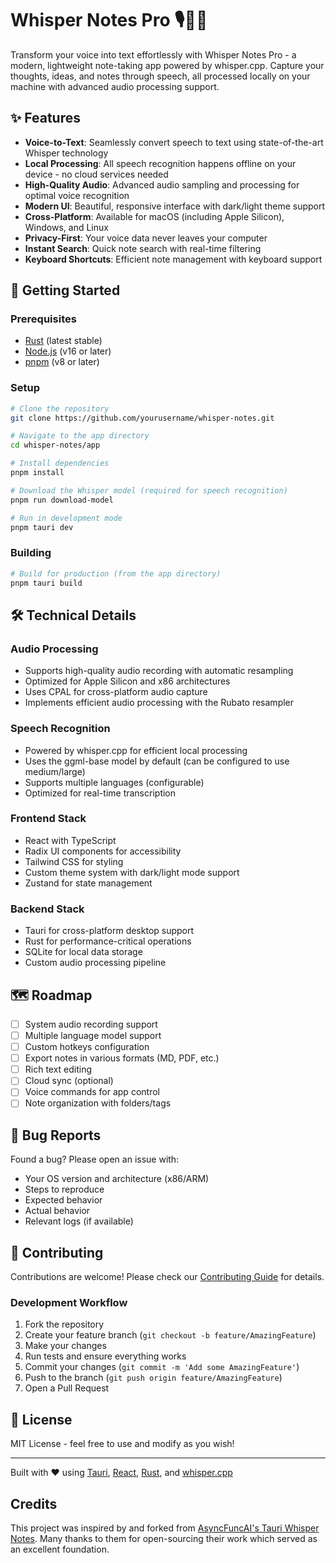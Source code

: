 # Whisper Notes Pro 🎙️📝➕

Transform your voice into text effortlessly with Whisper Notes Pro - a modern, lightweight note-taking app powered by whisper.cpp. Capture your thoughts, ideas, and notes through speech, all processed locally on your machine with advanced audio processing support.

## ✨ Features

- **Voice-to-Text**: Seamlessly convert speech to text using state-of-the-art Whisper technology
- **Local Processing**: All speech recognition happens offline on your device - no cloud services needed
- **High-Quality Audio**: Advanced audio sampling and processing for optimal voice recognition
- **Modern UI**: Beautiful, responsive interface with dark/light theme support
- **Cross-Platform**: Available for macOS (including Apple Silicon), Windows, and Linux
- **Privacy-First**: Your voice data never leaves your computer
- **Instant Search**: Quick note search with real-time filtering
- **Keyboard Shortcuts**: Efficient note management with keyboard support

## 🚀 Getting Started

### Prerequisites
- [Rust](https://rustup.rs/) (latest stable)
- [Node.js](https://nodejs.org/) (v16 or later)
- [pnpm](https://pnpm.io/) (v8 or later)

### Setup

```bash
# Clone the repository
git clone https://github.com/yourusername/whisper-notes.git

# Navigate to the app directory
cd whisper-notes/app

# Install dependencies
pnpm install

# Download the Whisper model (required for speech recognition)
pnpm run download-model

# Run in development mode
pnpm tauri dev
```

### Building

```bash
# Build for production (from the app directory)
pnpm tauri build
```

## 🛠️ Technical Details

### Audio Processing
- Supports high-quality audio recording with automatic resampling
- Optimized for Apple Silicon and x86 architectures
- Uses CPAL for cross-platform audio capture
- Implements efficient audio processing with the Rubato resampler

### Speech Recognition
- Powered by whisper.cpp for efficient local processing
- Uses the ggml-base model by default (can be configured to use medium/large)
- Supports multiple languages (configurable)
- Optimized for real-time transcription

### Frontend Stack
- React with TypeScript
- Radix UI components for accessibility
- Tailwind CSS for styling
- Custom theme system with dark/light mode support
- Zustand for state management

### Backend Stack
- Tauri for cross-platform desktop support
- Rust for performance-critical operations
- SQLite for local data storage
- Custom audio processing pipeline

## 🗺️ Roadmap

- [ ] System audio recording support
- [ ] Multiple language model support
- [ ] Custom hotkeys configuration
- [ ] Export notes in various formats (MD, PDF, etc.)
- [ ] Rich text editing
- [ ] Cloud sync (optional)
- [ ] Voice commands for app control
- [ ] Note organization with folders/tags

## 🐛 Bug Reports

Found a bug? Please open an issue with:
- Your OS version and architecture (x86/ARM)
- Steps to reproduce
- Expected behavior
- Actual behavior
- Relevant logs (if available)

## 🤝 Contributing

Contributions are welcome! Please check our [Contributing Guide](CONTRIBUTING.md) for details.

### Development Workflow

1. Fork the repository
2. Create your feature branch (`git checkout -b feature/AmazingFeature`)
3. Make your changes
4. Run tests and ensure everything works
5. Commit your changes (`git commit -m 'Add some AmazingFeature'`)
6. Push to the branch (`git push origin feature/AmazingFeature`)
7. Open a Pull Request

## 📝 License

MIT License - feel free to use and modify as you wish!

---

Built with ❤️ using [Tauri](https://tauri.app), [React](https://reactjs.org), [Rust](https://www.rust-lang.org), and [whisper.cpp](https://github.com/ggerganov/whisper.cpp)

## Credits

This project was inspired by and forked from [AsyncFuncAI's Tauri Whisper Notes](https://github.com/AsyncFuncAI/whisper-notes). Many thanks to them for open-sourcing their work which served as an excellent foundation.
